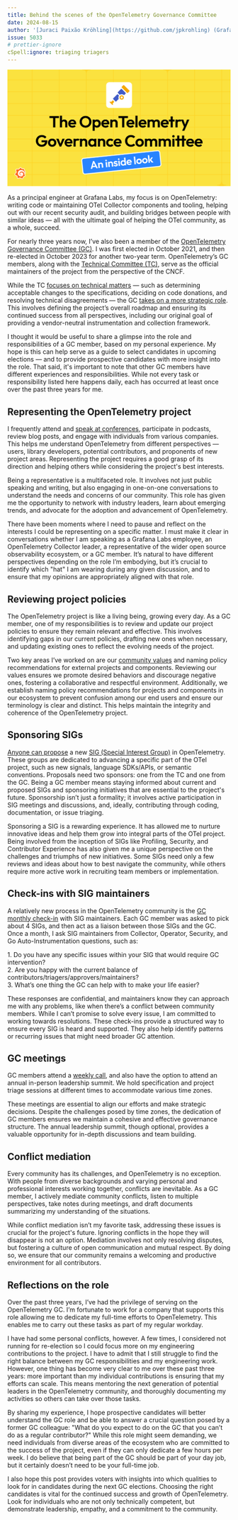 ```yaml
---
title: Behind the scenes of the OpenTelemetry Governance Committee
date: 2024-08-15
author: '[Juraci Paixão Kröhling](https://github.com/jpkrohling) (Grafana Labs)'
issue: 5033
# prettier-ignore
cSpell:ignore: triaging triagers
---
```


![Chart showing what technologies are being used](header.png)

As a principal engineer at Grafana Labs, my focus is on OpenTelemetry: writing
code or maintaining OTel Collector components and tooling, helping out with our
recent security audit, and building bridges between people with similar ideas —
all with the ultimate goal of helping the OTel community, as a whole, succeed.

For nearly three years now, I’ve also been a member of the
[OpenTelemetry Governance Committee (GC)](https://github.com/open-telemetry/community/blob/main/community-members.md#governance-committee).
I was first elected in October 2021, and then re-elected in October 2023 for
another two-year term. OpenTelemetry’s GC members, along with the
[Technical Committee (TC)](https://github.com/open-telemetry/community/blob/main/community-members.md#technical-committee),
serve as the official maintainers of the project from the perspective of the
CNCF.

While the TC
[focuses on technical matters](https://github.com/open-telemetry/community/blob/main/tech-committee-charter.md)
— such as determining acceptable changes to the specifications, deciding on code
donations, and resolving technical disagreements — the GC
[takes on a more strategic role](https://github.com/open-telemetry/community/blob/main/governance-charter.md).
This involves defining the project’s overall roadmap and ensuring its continued
success from all perspectives, including our original goal of providing a
vendor-neutral instrumentation and collection framework.

I thought it would be useful to share a glimpse into the role and
responsibilities of a GC member, based on my personal experience. My hope is
this can help serve as a guide to select candidates in upcoming elections — and
to provide prospective candidates with more insight into the role. That said,
it's important to note that other GC members have different experiences and
responsibilities. While not every task or responsibility listed here happens
daily, each has occurred at least once over the past three years for me.

## Representing the OpenTelemetry project

I frequently attend and
[speak at conferences](https://github.com/jpkrohling/talks), participate in
podcasts, review blog posts, and engage with individuals from various companies.
This helps me understand OpenTelemetry from different perspectives — users,
library developers, potential contributors, and proponents of new project areas.
Representing the project requires a good grasp of its direction and helping
others while considering the project's best interests.

Being a representative is a multifaceted role. It involves not just public
speaking and writing, but also engaging in one-on-one conversations to
understand the needs and concerns of our community. This role has given me the
opportunity to network with industry leaders, learn about emerging trends, and
advocate for the adoption and advancement of OpenTelemetry.

There have been moments where I need to pause and reflect on the interests I
could be representing on a specific matter. I must make it clear in
conversations whether I am speaking as a Grafana Labs employee, an OpenTelemetry
Collector leader, a representative of the wider open source observability
ecosystem, or a GC member. It’s natural to have different perspectives depending
on the role I’m embodying, but it’s crucial to identify which "hat" I am wearing
during any given discussion, and to ensure that my opinions are appropriately
aligned with that role.

## Reviewing project policies

The OpenTelemetry project is like a living being, growing every day. As a GC
member, one of my responsibilities is to review and update our project policies
to ensure they remain relevant and effective. This involves identifying gaps in
our current policies, drafting new ones when necessary, and updating existing
ones to reflect the evolving needs of the project.

Two key areas I’ve worked on are our
[community values](https://github.com/open-telemetry/community/blob/main/mission-vision-values.md)
and naming policy recommendations for external projects and components.
Reviewing our values ensures we promote desired behaviors and discourage
negative ones, fostering a collaborative and respectful environment.
Additionally, we establish naming policy recommendations for projects and
components in our ecosystem to prevent confusion among our end users and ensure
our terminology is clear and distinct. This helps maintain the integrity and
coherence of the OpenTelemetry project.

## Sponsoring SIGs

[Anyone can propose](https://github.com/open-telemetry/community/blob/main/project-management.md)
a new
[SIG (Special Interest Group)](https://github.com/open-telemetry/community/blob/main/README.md#special-interest-groups)
in OpenTelemetry. These groups are dedicated to advancing a specific part of the
OTel project, such as new signals, language SDKs/APIs, or semantic conventions.
Proposals need two sponsors: one from the TC and one from the GC. Being a GC
member means staying informed about current and proposed SIGs and sponsoring
initiatives that are essential to the project's future. Sponsorship isn’t just a
formality; it involves active participation in SIG meetings and discussions,
and, ideally, contributing through coding, documentation, or issue triaging.

Sponsoring a SIG is a rewarding experience. It has allowed me to nurture
innovative ideas and help them grow into integral parts of the OTel project.
Being involved from the inception of SIGs like Profiling, Security, and
Contributor Experience has also given me a unique perspective on the challenges
and triumphs of new initiatives. Some SIGs need only a few reviews and ideas
about how to best navigate the community, while others require more active work
in recruiting team members or implementation.

## Check-ins with SIG maintainers

A relatively new process in the OpenTelemetry community is the
[GC monthly check-in](https://github.com/open-telemetry/community/blob/main/gc-check-ins.md)
with SIG maintainers. Each GC member was asked to pick about 4 SIGs, and then
act as a liaison between those SIGs and the GC. Once a month, I ask SIG
maintainers from Collector, Operator, Security, and Go Auto-Instrumentation
questions, such as:

1\. Do you have any specific issues within your SIG that would require GC
intervention?  
2\. Are you happy with the current balance of
contributors/triagers/approvers/maintainers?  
3\. What’s one thing the GC can help with to make your life easier?

These responses are confidential, and maintainers know they can approach me with
any problems, like when there’s a conflict between community members. While I
can’t promise to solve every issue, I am committed to working towards
resolutions. These check-ins provide a structured way to ensure every SIG is
heard and supported. They also help identify patterns or recurring issues that
might need broader GC attention.

## GC meetings

GC members attend a
[weekly call](https://docs.google.com/document/d/1-23Sf7-xZK3OL5Ogv2pK0NP9YotlSa0PKU9bvvtQwp8),
and also have the option to attend an annual in-person leadership summit. We
hold specification and project triage sessions at different times to accommodate
various time zones.

These meetings are essential to align our efforts and make strategic decisions.
Despite the challenges posed by time zones, the dedication of GC members ensures
we maintain a cohesive and effective governance structure. The annual leadership
summit, though optional, provides a valuable opportunity for in-depth
discussions and team building.

## Conflict mediation

Every community has its challenges, and OpenTelemetry is no exception. With
people from diverse backgrounds and varying personal and professional interests
working together, conflicts are inevitable. As a GC member, I actively mediate
community conflicts, listen to multiple perspectives, take notes during
meetings, and draft documents summarizing my understanding of the situations.

While conflict mediation isn’t my favorite task, addressing these issues is
crucial for the project's future. Ignoring conflicts in the hope they will
disappear is not an option. Mediation involves not only resolving disputes, but
fostering a culture of open communication and mutual respect. By doing so, we
ensure that our community remains a welcoming and productive environment for all
contributors.

## Reflections on the role

Over the past three years, I’ve had the privilege of serving on the
OpenTelemetry GC. I’m fortunate to work for a company that supports this role
allowing me to dedicate my full-time efforts to OpenTelemetry. This enables me
to carry out these tasks as part of my regular workday.

I have had some personal conflicts, however. A few times, I considered not
running for re-election so I could focus more on my engineering contributions to
the project. I have to admit that I still struggle to find the right balance
between my GC responsibilities and my engineering work. However, one thing has
become very clear to me over these past three years: more important than my
individual contributions is ensuring that my efforts can scale. This means
mentoring the next generation of potential leaders in the OpenTelemetry
community, and thoroughly documenting my activities so others can take over
those tasks.

By sharing my experience, I hope prospective candidates will better understand
the GC role and be able to answer a crucial question posed by a former GC
colleague: "What do you expect to do on the GC that you can’t do as a regular
contributor?" While this role might seem demanding, we need individuals from
diverse areas of the ecosystem who are committed to the success of the project,
even if they can only dedicate a few hours per week. I do believe that being
part of the GC should be part of your day job, but it certainly doesn’t need to
be your full-time job.

I also hope this post provides voters with insights into which qualities to look
for in candidates during the next GC elections. Choosing the right candidates is
vital for the continued success and growth of OpenTelemetry. Look for
individuals who are not only technically competent, but demonstrate leadership,
empathy, and a commitment to the community.
